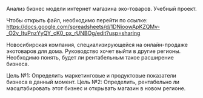 Анализ бизнес модели интернет магазина эко-товаров. Учебный проект. 

Чтобы открыть файл, необходимо перейти по ссылке: https://docs.google.com/spreadsheets/d/1DNioowApKZQMv-_O2v_ItuPnzYyQY_cK0_px_rUNBOg/edit?usp=sharing

Новосибирская компания, специализирующейся на онлайн-продаже экотоваров для дома. Руководство хочет выйти в другие регионы. Необходимо понять, будет ли рентабельным такое расширение бизнеса.

Цель №1: Определить маркетинговые и продуктовые показатели бизнеса в данный момент.
Цель №2: Определить, рентабельно ли масштабировать этот бизнес и открывать магазин в новом регионе.
